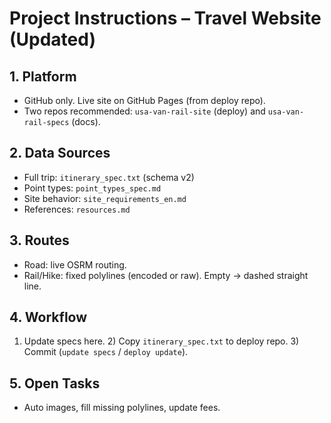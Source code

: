 # Project Instructions – Travel Website (Updated)

## 1. Platform
- GitHub only. Live site on GitHub Pages (from deploy repo).
- Two repos recommended: `usa-van-rail-site` (deploy) and `usa-van-rail-specs` (docs).

## 2. Data Sources
- Full trip: `itinerary_spec.txt` (schema v2)
- Point types: `point_types_spec.md`
- Site behavior: `site_requirements_en.md`
- References: `resources.md`

## 3. Routes
- Road: live OSRM routing.
- Rail/Hike: fixed polylines (encoded or raw). Empty → dashed straight line.

## 4. Workflow
1) Update specs here. 2) Copy `itinerary_spec.txt` to deploy repo. 3) Commit (`update specs` / `deploy update`).

## 5. Open Tasks
- Auto images, fill missing polylines, update fees.
